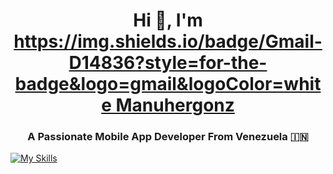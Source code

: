 
<h1 align="center">Hi 👋, I'm <a href="https://100rabhcsmc.github.io/Me.io/" target="blank"> https://img.shields.io/badge/Gmail-D14836?style=for-the-badge&logo=gmail&logoColor=white
Manuhergonz</a></h1>
<h3 align="center">A Passionate Mobile App Developer From Venezuela &#127470;&#127475</h3>


[![My Skills](https://skillicons.dev/icons?i=html,css,discord,java,idea)](https://skillicons.dev)


